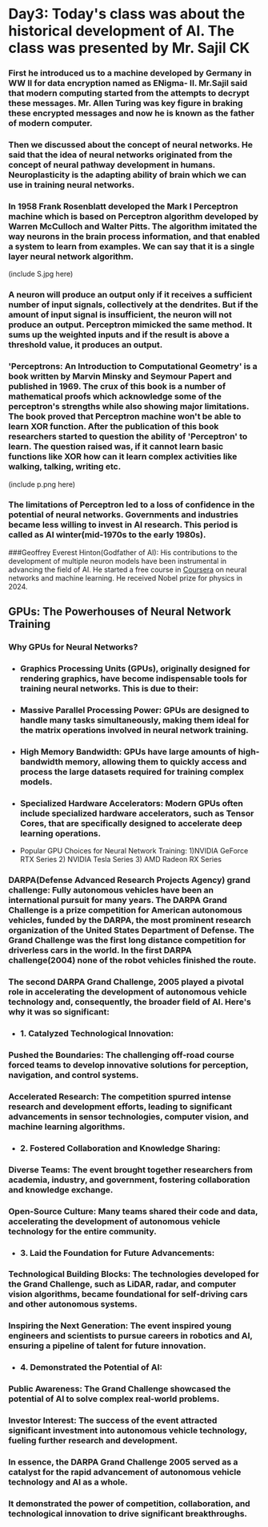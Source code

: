 # Day3: Today's class was about the historical development of AI. The class was presented by Mr. Sajil CK
### First he introduced us to a machine developed by Germany in WW II for data encryption named as ENigma- II. Mr.Sajil said that modern computing started from the attempts to decrypt these messages. Mr. Allen Turing was key figure in braking these encrypted messages and now he is known as the father of modern computer.

### Then we discussed about the concept of neural networks. He said that the idea of neural networks originated from the concept of neural pathway development in humans. Neuroplasticity is the adapting ability of brain which we can use in training neural networks.

### In 1958 Frank Rosenblatt developed the Mark I Perceptron machine  which is based on Perceptron algorithm developed by Warren McCulloch and Walter Pitts. The algorithm imitated the way neurons in the brain process information, and that enabled a system to learn from examples. We can say that it is a single layer neural network algorithm.
(include S.jpg here)

### A neuron will produce an output only if it receives a sufficient number of input signals, collectively at the dendrites. But if the amount of input signal is insufficient, the neuron will not produce an output. Perceptron mimicked the same method. It sums up the weighted inputs and if the result is above  a threshold value, it produces an output.


### 'Perceptrons: An Introduction to Computational Geometry' is a book written by Marvin Minsky and Seymour Papert and published in 1969. The crux of this book is a number of mathematical proofs which acknowledge some of the perceptron's strengths while also showing major limitations. The book proved that Perceptron machine won't be able to learn XOR function. After the publication of this book researchers started to question  the ability of 'Perceptron' to learn. The question raised was, if it cannot learn basic functions like XOR how can it learn complex activities like walking, talking, writing etc.

(include p.png here)

###  The limitations of Perceptron led to a loss of confidence in the potential of neural networks. Governments and industries became less willing to invest in AI research. This period is called as AI winter(mid-1970s to the early 1980s).

###Geoffrey Everest Hinton(Godfather of AI): His contributions to the development of multiple neuron models have been instrumental in advancing the field of AI.
He started a free course in [Coursera](https://www.youtube.com/playlist?list=PLoRl3Ht4JOcdU872GhiYWf6jwrk_SNhz9) on neural networks and machine learning. He received Nobel prize for physics in 2024.

## GPUs: The Powerhouses of Neural Network Training
### Why GPUs for Neural Networks?

- ### Graphics Processing Units (GPUs), originally designed for rendering graphics, have become indispensable tools for training neural networks. This is due to their:

- ### Massive Parallel Processing Power: GPUs are designed to handle many tasks simultaneously, making them ideal for the matrix operations involved in neural network training.
- ### High Memory Bandwidth: GPUs have large amounts of high-bandwidth memory, allowing them to quickly access and process the large datasets required for training complex models.
- ### Specialized Hardware Accelerators: Modern GPUs often include specialized hardware accelerators, such as Tensor Cores, that are specifically designed to accelerate deep learning operations.
- Popular GPU Choices for Neural Network Training: 1)NVIDIA GeForce RTX Series 2) NVIDIA Tesla Series 3) AMD Radeon RX Series

### DARPA(Defense Advanced Research Projects Agency) grand challenge: Fully autonomous vehicles have been an international pursuit for many years. The DARPA Grand Challenge is a prize competition for American autonomous vehicles, funded by the DARPA, the most prominent research organization of the United States Department of Defense. The Grand Challenge was the first long distance competition for driverless cars in the world. In the first DARPA challenge(2004) none of the robot vehicles finished the route. 

### The second DARPA Grand Challenge, 2005 played a pivotal role in accelerating the development of autonomous vehicle technology and, consequently, the broader field of AI. Here's why it was so significant:   

- ### 1. Catalyzed Technological Innovation:

### Pushed the Boundaries: The challenging off-road course forced teams to develop innovative solutions for perception, navigation, and control systems.   
### Accelerated Research: The competition spurred intense research and development efforts, leading to significant advancements in sensor technologies, computer vision, and machine learning algorithms.   

- ### 2. Fostered Collaboration and Knowledge Sharing:   

### Diverse Teams: The event brought together researchers from academia, industry, and government, fostering collaboration and knowledge exchange.   
### Open-Source Culture: Many teams shared their code and data, accelerating the development of autonomous vehicle technology for the entire community.

- ### 3. Laid the Foundation for Future Advancements:

### Technological Building Blocks: The technologies developed for the Grand Challenge, such as LiDAR, radar, and computer vision algorithms, became foundational for self-driving cars and other autonomous systems.   
### Inspiring the Next Generation: The event inspired young engineers and scientists to pursue careers in robotics and AI, ensuring a pipeline of talent for future innovation.

- ### 4. Demonstrated the Potential of AI:

### Public Awareness: The Grand Challenge showcased the potential of AI to solve complex real-world problems.   
### Investor Interest: The success of the event attracted significant investment into autonomous vehicle technology, fueling further research and development.   
### In essence, the DARPA Grand Challenge 2005 served as a catalyst for the rapid advancement of autonomous vehicle technology and AI as a whole.

### It demonstrated the power of competition, collaboration, and technological innovation to drive significant breakthroughs.








